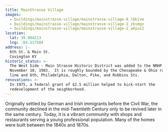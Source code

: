 ```yaml
---
title: MainStrasse Village
images:
  - buildings/mainstrasse-village/mainstrasse-village-0_l6kjvm
  - buildings/mainstrasse-village/mainstrasse-village-1_zksmgx
  - buildings/mainstrasse-village/mainstrasse-village-2_adyus2
location:
  lat: 39.084213
  lng: -84.517584
address: |-
  6th St. & Main St.
  Covington KY
historic_status: >-
  The West Side - Main Strasse Historic District was added to the NRHP on
  November 10, 1983.  It is roughly bounded by the Chesapeake & Ohio railroad
  line and 6th, Philadelphia, Dalton, Pike, and Robbins Sts.
renovations: >-
  In 1975, a federal grant of $2.5 million helped to kick-start the
  redevelopment of the neighborhood.
---
```


Originally settled by German and Irish immigrants before the Civil War, the community declined in the mid-Twentieth Century only to be revived later in the same century. Today, it is a vibrant community with shops and restaurants serving a young professional population. Many of the homes were built between the 1840s and 1870s.
